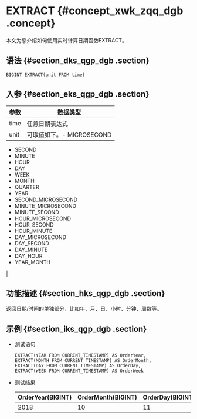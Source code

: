 # EXTRACT {#concept_xwk_zqq_dgb .concept}

本文为您介绍如何使用实时计算日期函数EXTRACT。

## 语法 {#section_dks_qgp_dgb .section}

```
BIGINT EXTRACT(unit FROM time)

```

## 入参 {#section_eks_qgp_dgb .section}

|参数|数据类型|
|--|----|
|time|任意日期表达式|
|unit|可取值如下。-   MICROSECOND
-   SECOND
-   MINUTE
-   HOUR
-   DAY
-   WEEK
-   MONTH
-   QUARTER
-   YEAR
-   SECOND\_MICROSECOND
-   MINUTE\_MICROSECOND
-   MINUTE\_SECOND
-   HOUR\_MICROSECOND
-   HOUR\_SECOND
-   HOUR\_MINUTE
-   DAY\_MICROSECOND
-   DAY\_SECOND
-   DAY\_MINUTE
-   DAY\_HOUR
-   YEAR\_MONTH

|

## 功能描述 {#section_hks_qgp_dgb .section}

返回日期/时间的单独部分，比如年、月、日、小时、分钟、周数等。

## 示例 {#section_iks_qgp_dgb .section}

-   测试语句

    ```
    EXTRACT(YEAR FROM CURRENT_TIMESTAMP) AS OrderYear,
    EXTRACT(MONTH FROM CURRENT_TIMESTAMP) AS OrderMonth,
    EXTRACT(DAY FROM CURRENT_TIMESTAMP) AS OrderDay,
    EXTRACT(WEEK FROM CURRENT_TIMESTAMP) AS OrderWeek
    
    ```

-   测试结果

    |OrderYear\(BIGINT\)|OrderMonth\(BIGINT\)|OrderDay\(BIGINT\)|OrderWeek\(BIGINT\)|
    |-------------------|--------------------|------------------|-------------------|
    |2018|10|11|41|


